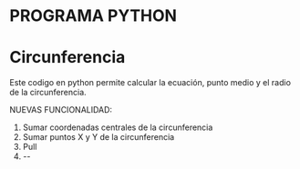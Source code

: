 # PROGRAMA PYTHON
# Circunferencia


Este codigo en python permite calcular la ecuación, punto medio y el radio de la circunferencia.

NUEVAS FUNCIONALIDAD: 
1. Sumar coordenadas centrales de la circunferencia
2. Sumar puntos X y Y de la circunferencia
3. Pull
4. --
